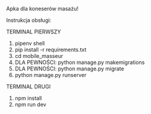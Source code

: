 Apka dla koneserów masażu!

Instrukcja obsługi:

TERMINAL PIERWSZY
1. pipenv shell
2. pip install -r requirements.txt
3. cd mobile_masseur
4. DLA PEWNOŚCI: python manage.py makemigrations
5. DLA PEWNOŚCI: python manage.py migrate
6. python manage.py runserver

TERMINAL DRUGI
1. npm install
2. npm run dev
